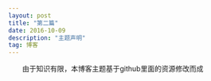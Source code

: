 ```yaml
---
layout: post
title: "第二篇"
date: 2016-10-09 
description: "主题声明"
tag: 博客 
---
```


　　由于知识有限，本博客主题基于github里面的资源修改而成
